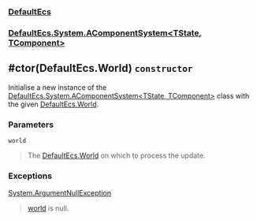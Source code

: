 ### [DefaultEcs](./DefaultEcs.md 'DefaultEcs')
### [DefaultEcs.System.AComponentSystem&lt;TState, TComponent&gt;](./DefaultEcs-System-AComponentSystem-TState-_TComponent-.md 'DefaultEcs.System.AComponentSystem&lt;TState, TComponent&gt;')
## #ctor(DefaultEcs.World) `constructor`
Initialise a new instance of the [DefaultEcs.System.AComponentSystem&lt;TState, TComponent&gt;](./DefaultEcs-System-AComponentSystem-TState-_TComponent-.md 'DefaultEcs.System.AComponentSystem&lt;TState, TComponent&gt;') class with the given [DefaultEcs.World](./DefaultEcs-World.md 'DefaultEcs.World').
### Parameters

<a name='DefaultEcs-System-AComponentSystem-TState-_TComponent---ctor(DefaultEcs-World)-world'></a>
`world`
>The [DefaultEcs.World](./DefaultEcs-World.md 'DefaultEcs.World') on which to process the update.
### Exceptions

[System.ArgumentNullException](https://docs.microsoft.com/en-us/dotnet/api/System.ArgumentNullException 'System.ArgumentNullException')
>[world](#DefaultEcs-System-AComponentSystem-TState-_TComponent---ctor(DefaultEcs-World)-world 'DefaultEcs.System.AComponentSystem&lt;TState, TComponent&gt;.#ctor(DefaultEcs.World).world') is null.
